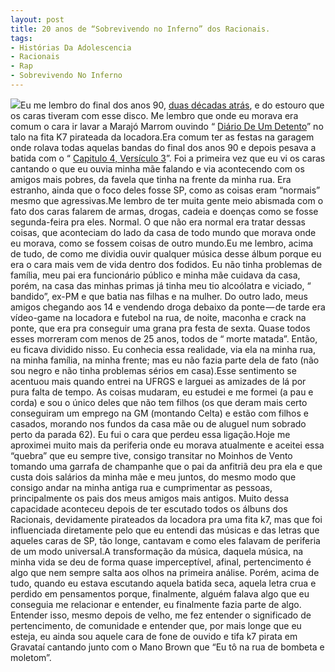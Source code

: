 ```yaml
---
layout: post
title: 20 anos de “Sobrevivendo no Inferno” dos Racionais.
tags:
- Histórias Da Adolescencia
- Racionais
- Rap
- Sobrevivendo No Inferno
---
```


![](https://cdn-images-1.medium.com/max/800/1*iPQCzUpc9iMTLJLobGBQqQ.jpeg)Eu me lembro do final dos anos 90, 
[duas décadas atrás](https://www.vice.com/pt_br/article/vbyd4j/sobrevivendo-no-inferno-20-anos-racionais-mcs-depoimentos), e do estouro que os caras tiveram com esse disco. Me lembro que onde eu morava era comum o cara ir lavar a Marajó Marrom ouvindo “
[Diário De Um Detento](https://www.youtube.com/watch?v=er-bYI9-3hM)” no talo na fita K7 pirateada da locadora.Era comum ter as festas na garagem onde rolava todas aquelas bandas do final dos anos 90 e depois pesava a batida com o “
[Capitulo 4, Versículo 3](https://www.youtube.com/watch?v=2LQSFLTiwS8)”. Foi a primeira vez que eu vi os caras cantando o que eu ouvia minha mãe falando e via acontecendo com os amigos mais pobres, da favela que tinha na frente da minha rua. Era estranho, ainda que o foco deles fosse SP, como as coisas eram “normais” mesmo que agressivas.Me lembro de ter muita gente meio abismada com o fato dos caras falarem de armas, drogas, cadeia e doenças como se fosse segunda-feira pra eles. Normal. O que não era normal era tratar dessas coisas, que aconteciam do lado da casa de todo mundo que morava onde eu morava, como se fossem coisas de outro mundo.Eu me lembro, acima de tudo, de como me dividia ouvir qualquer música desse álbum porque eu era o cara mais vem de vida dentro dos fodidos. Eu não tinha problemas de família, meu pai era funcionário público e minha mãe cuidava da casa, porém, na casa das minhas primas já tinha meu tio alcoólatra e viciado, “
bandido”, ex-PM e que batia nas filhas e na mulher. Do outro lado, meus amigos chegando aos 14 e vendendo droga debaixo da ponte — de tarde era vídeo-game na locadora e futebol na rua, de noite, maconha e crack na ponte, que era pra conseguir uma grana pra festa de sexta. Quase todos esses morreram com menos de 25 anos, todos de “
morte matada”. Então, eu ficava dividido nisso. Eu conhecia essa realidade, via ela na minha rua, na minha família, na minha frente; mas eu não fazia parte dela de fato (não sou negro e não tinha problemas sérios em casa).Esse sentimento se acentuou mais quando entrei na UFRGS e larguei as amizades de lá por pura falta de tempo. As coisas mudaram, eu estudei e me formei (a pau e corda) e sou o único deles que não tem filhos (os que deram mais certo conseguiram um emprego na GM (montando Celta) e estão com filhos e casados, morando nos fundos da casa mãe ou de aluguel num sobrado perto da parada 62). Eu fui o cara que perdeu essa ligação.Hoje me aproximei muito mais da periferia onde eu morava atualmente e aceitei essa “quebra” que eu sempre tive, consigo transitar no Moinhos de Vento tomando uma garrafa de champanhe que o pai da anfitriã deu pra ela e que custa dois salários da minha mãe e meu juntos, do mesmo modo que consigo andar na minha antiga rua e cumprimentar as pessoas, principalmente os pais dos meus amigos mais antigos. Muito dessa capacidade aconteceu depois de ter escutado todos os álbuns dos Racionais, devidamente pirateados da locadora pra uma fita k7, mas que foi influenciada diretamente pelo que eu entendi das músicas e das letras que aqueles caras de SP, tão longe, cantavam e como eles falavam de periferia de um modo universal.A transformação da música, daquela música, na minha vida se deu de forma quase imperceptível, afinal, pertencimento é algo que nem sempre salta aos olhos na primeira análise. Porém, acima de tudo, quando eu estava escutando aquela batida seca, aquela letra crua e perdido em pensamentos porque, finalmente, alguém falava algo que eu conseguia me relacionar e entender, eu finalmente fazia parte de algo. Entender isso, mesmo depois de velho, me fez entender o significado de pertencimento, de comunidade e entender que, por mais longe que eu esteja, eu ainda sou aquele cara de fone de ouvido e tifa k7 pirata em Gravataí cantando junto com o Mano Brown que 
“Eu tô na rua de bombeta e moletom”.
